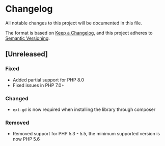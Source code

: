 # Changelog
All notable changes to this project will be documented in this file.

The format is based on [Keep a Changelog](https://keepachangelog.com/en/1.0.0/),
and this project adheres to [Semantic Versioning](https://semver.org/spec/v2.0.0.html).

## [Unreleased]

### Fixed
- Added partial support for PHP 8.0
- Fixed issues in PHP 7.0+

### Changed
- `ext-gd` is now required when installing the library through composer

### Removed
- Removed support for PHP 5.3 - 5.5, the minimum supported version is now PHP 5.6
